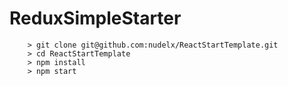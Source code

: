# ReduxSimpleStarter


```
	> git clone git@github.com:nudelx/ReactStartTemplate.git
	> cd ReactStartTemplate
	> npm install
	> npm start
```
